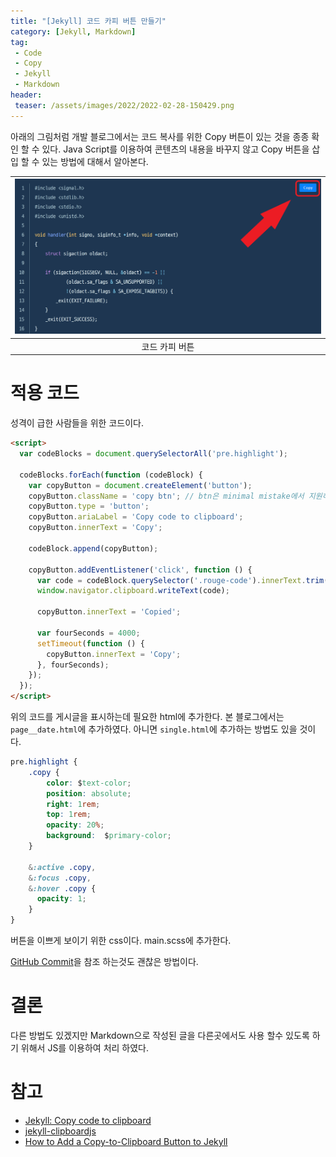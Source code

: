 ```yaml
---
title: "[Jekyll] 코드 카피 버튼 만들기"
category: [Jekyll, Markdown]
tag:
 - Code
 - Copy
 - Jekyll
 - Markdown
header:
 teaser: /assets/images/2022/2022-02-28-150429.png
---
```


아래의 그림처럼 개발 블로그에서는 코드 복사를 위한 Copy 버튼이 있는 것을 종종 확인 할 수 있다. Java Script를 이용하여 콘텐츠의 내용을 바꾸지 않고 Copy 버튼을 삽입 할 수 있는 방법에 대해서 알아본다.

|![코드 카피 버튼](/assets/images/2022/2022-02-28-150429.png)| 
|:--:| 
| 코드 카피 버튼 |


# 적용 코드

성격이 급한 사람들을 위한 코드이다.

```html
<script>
  var codeBlocks = document.querySelectorAll('pre.highlight');
  
  codeBlocks.forEach(function (codeBlock) {
    var copyButton = document.createElement('button');
    copyButton.className = 'copy btn'; // btn은 minimal mistake에서 지원하는 버튼을 사용하기 위해 추가 하였다.
    copyButton.type = 'button';
    copyButton.ariaLabel = 'Copy code to clipboard';
    copyButton.innerText = 'Copy';
  
    codeBlock.append(copyButton);
  
    copyButton.addEventListener('click', function () {
      var code = codeBlock.querySelector('.rouge-code').innerText.trim();
      window.navigator.clipboard.writeText(code);
  
      copyButton.innerText = 'Copied';
      
      var fourSeconds = 4000;
      setTimeout(function () {
        copyButton.innerText = 'Copy';
      }, fourSeconds);
    });
  });
</script>
```

위의 코드를 게시글을 표시하는데 필요한 html에 추가한다. 본 블로그에서는 `page__date.html`에 추가하였다. 아니면 `single.html`에 추가하는 방법도 있을 것이다.

```css
pre.highlight {
    .copy {
        color: $text-color;
        position: absolute;
        right: 1rem;
        top: 1rem;
        opacity: 20%;
        background:  $primary-color;
    }

    &:active .copy,
    &:focus .copy,
    &:hover .copy {
      opacity: 1;
    }
}
```

버튼을 이쁘게 보이기 위한 css이다. main.scss에 추가한다.

[GitHub Commit](https://github.com/Reevid/Reevid.github.io/commit/4173b700ae7252bfb5d10860295d888bdaf023d6)을 참조 하는것도 괜찮은 방법이다.

# 결론

다른 방법도 있겠지만 Markdown으로 작성된 글을 다른곳에서도 사용 할수 있도록 하기 위해서 JS를 이용하여 처리 하였다.

# 참고

* [Jekyll: Copy code to clipboard](https://remarkablemark.org/blog/2021/06/01/add-copy-code-to-clipboard-button-to-jeyll-site/)
* [jekyll-clipboardjs](https://github.com/marcoaugustoandrade/jekyll-clipboardjs)
* [How to Add a Copy-to-Clipboard Button to Jekyll](https://www.aleksandrhovhannisyan.com/blog/how-to-add-a-copy-to-clipboard-button-to-your-jekyll-blog/)